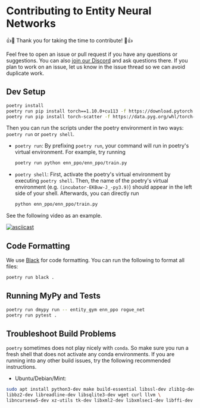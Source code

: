 # Contributing to Entity Neural Networks

👍🎉 Thank you for taking the time to contribute! 🎉👍

Feel free to open an issue or pull request if you have any questions or suggestions.
You can also [join our Discord](https://discord.gg/rrwSkmCp) and ask questions there.
If you plan to work on an issue, let us know in the issue thread so we can avoid duplicate work.

## Dev Setup

```bash
poetry install
poetry run pip install torch==1.10.0+cu113 -f https://download.pytorch.org/whl/cu113/torch_stable.html
poetry run pip install torch-scatter -f https://data.pyg.org/whl/torch-1.10.0+cu113.html
```

Then you can run the scripts under the poetry environment in two ways: `poetry run` or `poetry shell`. 

* `poetry run`:
    By prefixing `poetry run`, your command will run in poetry's virtual environment. For example, try running
    ```bash
    poetry run python enn_ppo/enn_ppo/train.py
    ```
* `poetry shell`:
    First, activate the poetry's virtual environment by executing `poetry shell`. Then, the name of the poetry's
    virtual environment (e.g. `(incubator-EKBuw-J_-py3.9)`) should appear in the left side of your shell.
    Afterwards, you can directly run
    ```bash
    python enn_ppo/enn_ppo/train.py
    ```

See the following video as an example.

[![asciicast](https://asciinema.org/a/452597.svg)](https://asciinema.org/a/452597)

## Code Formatting

We use [Black](https://black.readthedocs.io/en/stable/) for code formatting.
You can run the following to format all files:

```bash
poetry run black .
```

## Running MyPy and Tests

```bash
poetry run dmypy run -- entity_gym enn_ppo rogue_net
poetry run pytest .
```


## Troubleshoot Build Problems

`poetry` sometimes does not play nicely with `conda`. So make sure you run a fresh shell that does not activate any conda environments. If you are running into any other build issues, try the following recommended instructions.


* Ubuntu/Debian/Mint:
```bash
sudo apt install python3-dev make build-essential libssl-dev zlib1g-dev \
libbz2-dev libreadline-dev libsqlite3-dev wget curl llvm \
libncursesw5-dev xz-utils tk-dev libxml2-dev libxmlsec1-dev libffi-dev liblzma-dev
```
